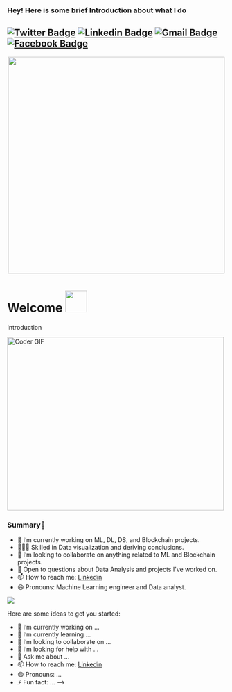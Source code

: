 ### Hey! Here is some brief Introduction about what I do

[![Twitter Badge](https://img.shields.io/badge/-Vamsi_Avinash_G-1ca0f1?style=flat-square&labelColor=1ca0f1&logo=twitter&logoColor=white&link=https://twitter.com/Vamsi_Avinash_G)](https://twitter.com/Vamsi_Avinash_G) [![Linkedin Badge](https://img.shields.io/badge/-VamsiAvinashGunji-blue?style=flat-square&logo=Linkedin&logoColor=white&link=https://www.linkedin.com/in/vamsi-avinash-gunji/)](https://www.linkedin.com/in/vamsi-avinash-gunji/)
[![Gmail Badge](https://img.shields.io/badge/-vamshiavinash3@gmail.com-c14438?style=flat-square&logo=Gmail&logoColor=white&link=mailto:vamshiavinash3@gmail.com)](mailto:vamshiavinash3@gmail.com)
[![Facebook Badge](https://img.shields.io/badge/-Vamsi_Avinash_G-1ca0f1?style=flat-square&labelColor=1ca0f1&logo=facebook&logoColor=white&link=https://www.facebook.com/vamsiavinash.gunji/)](https://www.facebook.com/vamsiavinash.gunji/)
---

<p  align="center"><img height="500" src = "https://github.com/gunjivam/gunjivam/blob/master/me.gif"></p>

# Welcome <img src="https://media.giphy.com/media/mGcNjsfWAjY5AEZNw6/giphy.gif" width="50">
Introduction

<img src="https://media.giphy.com/media/USV0ym3bVWQJJmNu3N/giphy.gif" alt="Coder GIF" width="500" height="400">

### Summary👋
- 🔭 I’m currently working on ML, DL, DS, and Blockchain projects.
- 👨🏼‍💻 Skilled in Data visualization and deriving conclusions.
- 👯 I’m looking to collaborate on anything related to ML and Blockchain projects.
- 💬 Open to questions about Data Analysis and projects I've worked on.
- 📫 How to reach me: [Linkedin](https://www.linkedin.com/in/pranjal-bhardwaj-a85263188/)
- 😄 Pronouns: Machine Learning engineer and Data analyst.

![](https://github-readme-stats.vercel.app/api?username=gunjivam&show_icons=true)


Here are some ideas to get you started:

- 🔭 I’m currently working on ...
- 🌱 I’m currently learning ...
- 👯 I’m looking to collaborate on ...
- 🤔 I’m looking for help with ...
- 💬 Ask me about ...
- 📫 How to reach me: [Linkedin](https://www.linkedin.com/in/vamsi-avinash-gunji/)
- 😄 Pronouns: ...
- ⚡ Fun fact: ...
-->
